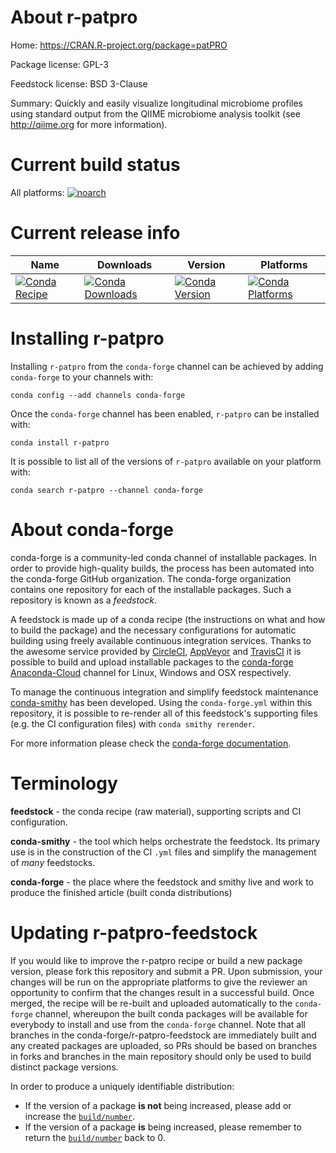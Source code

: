 About r-patpro
==============

Home: https://CRAN.R-project.org/package=patPRO

Package license: GPL-3

Feedstock license: BSD 3-Clause

Summary: Quickly and easily visualize longitudinal microbiome profiles using standard output from the QIIME microbiome analysis toolkit (see <http://qiime.org> for more information).



Current build status
====================

All platforms:
[![noarch](https://img.shields.io/circleci/project/github/conda-forge/r-patpro-feedstock/master.svg?label=noarch)](https://circleci.com/gh/conda-forge/r-patpro-feedstock)

Current release info
====================

| Name | Downloads | Version | Platforms |
| --- | --- | --- | --- |
| [![Conda Recipe](https://img.shields.io/badge/recipe-r--patpro-green.svg)](https://anaconda.org/conda-forge/r-patpro) | [![Conda Downloads](https://img.shields.io/conda/dn/conda-forge/r-patpro.svg)](https://anaconda.org/conda-forge/r-patpro) | [![Conda Version](https://img.shields.io/conda/vn/conda-forge/r-patpro.svg)](https://anaconda.org/conda-forge/r-patpro) | [![Conda Platforms](https://img.shields.io/conda/pn/conda-forge/r-patpro.svg)](https://anaconda.org/conda-forge/r-patpro) |

Installing r-patpro
===================

Installing `r-patpro` from the `conda-forge` channel can be achieved by adding `conda-forge` to your channels with:

```
conda config --add channels conda-forge
```

Once the `conda-forge` channel has been enabled, `r-patpro` can be installed with:

```
conda install r-patpro
```

It is possible to list all of the versions of `r-patpro` available on your platform with:

```
conda search r-patpro --channel conda-forge
```


About conda-forge
=================

conda-forge is a community-led conda channel of installable packages.
In order to provide high-quality builds, the process has been automated into the
conda-forge GitHub organization. The conda-forge organization contains one repository
for each of the installable packages. Such a repository is known as a *feedstock*.

A feedstock is made up of a conda recipe (the instructions on what and how to build
the package) and the necessary configurations for automatic building using freely
available continuous integration services. Thanks to the awesome service provided by
[CircleCI](https://circleci.com/), [AppVeyor](https://www.appveyor.com/)
and [TravisCI](https://travis-ci.org/) it is possible to build and upload installable
packages to the [conda-forge](https://anaconda.org/conda-forge)
[Anaconda-Cloud](https://anaconda.org/) channel for Linux, Windows and OSX respectively.

To manage the continuous integration and simplify feedstock maintenance
[conda-smithy](https://github.com/conda-forge/conda-smithy) has been developed.
Using the ``conda-forge.yml`` within this repository, it is possible to re-render all of
this feedstock's supporting files (e.g. the CI configuration files) with ``conda smithy rerender``.

For more information please check the [conda-forge documentation](https://conda-forge.org/docs/).

Terminology
===========

**feedstock** - the conda recipe (raw material), supporting scripts and CI configuration.

**conda-smithy** - the tool which helps orchestrate the feedstock.
                   Its primary use is in the construction of the CI ``.yml`` files
                   and simplify the management of *many* feedstocks.

**conda-forge** - the place where the feedstock and smithy live and work to
                  produce the finished article (built conda distributions)


Updating r-patpro-feedstock
===========================

If you would like to improve the r-patpro recipe or build a new
package version, please fork this repository and submit a PR. Upon submission,
your changes will be run on the appropriate platforms to give the reviewer an
opportunity to confirm that the changes result in a successful build. Once
merged, the recipe will be re-built and uploaded automatically to the
`conda-forge` channel, whereupon the built conda packages will be available for
everybody to install and use from the `conda-forge` channel.
Note that all branches in the conda-forge/r-patpro-feedstock are
immediately built and any created packages are uploaded, so PRs should be based
on branches in forks and branches in the main repository should only be used to
build distinct package versions.

In order to produce a uniquely identifiable distribution:
 * If the version of a package **is not** being increased, please add or increase
   the [``build/number``](https://conda.io/docs/user-guide/tasks/build-packages/define-metadata.html#build-number-and-string).
 * If the version of a package **is** being increased, please remember to return
   the [``build/number``](https://conda.io/docs/user-guide/tasks/build-packages/define-metadata.html#build-number-and-string)
   back to 0.

